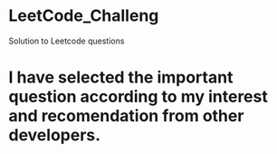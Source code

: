 # LeetCode_Challeng
Solution to Leetcode questions
# I have selected the important question according to my interest and recomendation from other developers.
